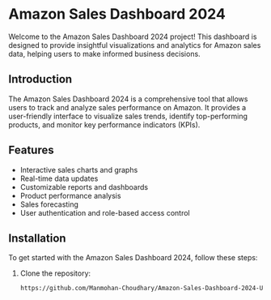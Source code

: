 # Amazon Sales Dashboard 2024

Welcome to the Amazon Sales Dashboard 2024 project! This dashboard is designed to provide insightful visualizations and analytics for Amazon sales data, helping users to make informed business decisions.


## Introduction

The Amazon Sales Dashboard 2024 is a comprehensive tool that allows users to track and analyze sales performance on Amazon. It provides a user-friendly interface to visualize sales trends, identify top-performing products, and monitor key performance indicators (KPIs).

## Features

- Interactive sales charts and graphs
- Real-time data updates
- Customizable reports and dashboards
- Product performance analysis
- Sales forecasting
- User authentication and role-based access control

## Installation

To get started with the Amazon Sales Dashboard 2024, follow these steps:

1. Clone the repository:
   ```bash
   https://github.com/Manmohan-Choudhary/Amazon-Sales-Dashboard-2024-Using-MS-Excel.git
